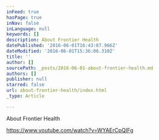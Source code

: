 ```yaml
---
inFeed: true
hasPage: true
inNav: false
inLanguage: null
keywords: []
description: About Frontier Health
datePublished: '2016-06-01T16:43:07.966Z'
dateModified: '2016-06-01T15:36:06.310Z'
title: ''
author: []
sourcePath: _posts/2016-06-01-about-frontier-health.md
authors: []
publisher: null
starred: false
url: about-frontier-health/index.html
_type: Article

---
```

About Frontier Health

https://www.youtube.com/watch?v=WYAErCpQIFg